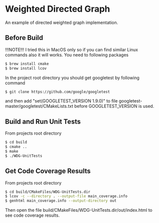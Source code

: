 # Weighted Directed Graph

An example of directed weighted graph implementation.

## Before Build
!!!NOTE!!! I tried this in MacOS only so if you can find similar Linux commands also it  will works.
You need to following packages

```bash
$ brew install cmake
$ brew install lcov
```

In the project root directory you should get googletest by following command

```bash
$ git clone https://github.com/google/googletest
```

and then add "set(GOOGLETEST_VERSION 1.9.0)" to file googletest-master/googletest/CMakeLists.txt before GOOGLETEST_VERSION is used.

## Build and Run Unit Tests

From projects root directory
```bash
$ cd build
$ cmake ..
$ make
$ ./WDG-UnitTests
```

## Get Code Coverage Results

From projects root directory
```bash
$ cd build/CMakeFiles/WDG-UnitTests.dir
$ lcov -c --directory . --output-file main_coverage.info
$ genhtml main_coverage.info --output-directory out  
```
Then open the file build/CMakeFiles/WDG-UnitTests.dir/out/index.html to see code coverage results.